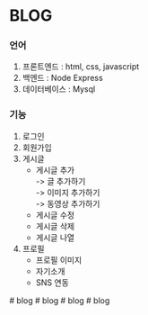# BLOG
<p class="lh-condensed-ultra">
  <h3>언어</h3>
  <ol>
    <li>프론트엔드 : html, css, javascript</li>
    <li>백엔드 : Node Express</li>
    <li>데이터베이스 : Mysql</li>
  </ol>
    
  <h3>기능</h3>
  <ol>
    <li>로그인</li>
    <li>회원가입</li>
    <li>
      게시글 
      <ul>
        <li>
          게시글 추가 <br />
          -> 글 추가하기 <br />
          -> 이미지 추가하기 <br />
          -> 동영상 추가하기 <br />
        </li>
        <li>
          게시글 수정
        </li>
        <li>
          게시글 삭제
        </li>
        <li>
          게시글 나열
        </li>
      </ul>
    </li>
    <li>
      프로필
      <ul>
        <li>
          프로필 이미지 
        </li>
        <li>
          자기소개
        </li>
        <li>
          SNS 연동
        </li>
      </ul>
    </li>
  </ol>
</p>
# blog
#   b l o g  
 #   b l o g  
 #   b l o g  
 